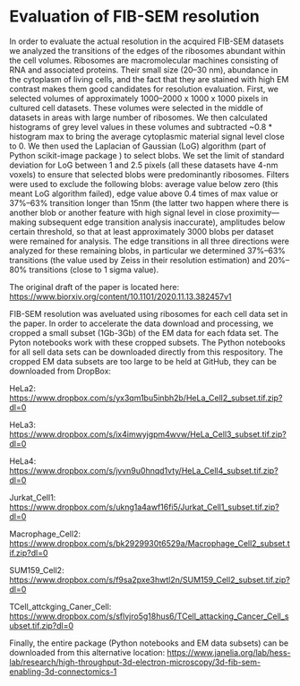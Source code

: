 # Evaluation of FIB-SEM resolution

In order to evaluate the actual resolution in the acquired FIB-SEM datasets we analyzed the transitions of the edges of the ribosomes abundant within the cell volumes. Ribosomes are macromolecular machines consisting of RNA and associated proteins. Their small size (20–30 nm), abundance in the cytoplasm of living cells, and the fact that they are stained with high EM contrast makes them good candidates for resolution evaluation.
First, we selected volumes of approximately 1000–2000 x 1000 x 1000 pixels in cultured cell datasets. These volumes were selected in the middle of datasets in areas with large number of ribosomes. We then calculated histograms of grey level values in these volumes and subtracted ~0.8 * histogram max to bring the average cytoplasmic material signal level close to 0. We then used the Laplacian of Gaussian (LoG) algorithm (part of Python scikit-image package ) to select blobs. We set the limit of standard deviation for LoG between 1 and 2.5 pixels (all these datasets have 4-nm voxels) to ensure that selected blobs were predominantly ribosomes. Filters were used to exclude the following blobs: average value below zero (this meant LoG algorithm failed), edge value above 0.4 times of max value or 37%–63% transition longer than 15nm (the latter two happen where there is another blob or another feature with high signal level in close proximity—making subsequent edge transition analysis inaccurate), amplitudes below certain threshold, so that at least approximately 3000 blobs per dataset were remained for analysis. The edge transitions in all three directions were analyzed for these remaining blobs, in particular we determined 37%–63% transitions (the value used by Zeiss in their resolution estimation) and 20%–80% transitions (close to 1 sigma value).

The original draft of the paper is located here:
https://www.biorxiv.org/content/10.1101/2020.11.13.382457v1

FIB-SEM resolution was aveluated using ribosomes for each cell data set in the paper. In order to accelerate the data download and processing, we cropped a small subset (1Gb-3Gb) of the EM data for each fdata set. The Pyton notebooks work with these cropped subsets.
The Python notebooks for all sell data sets can be downloaded directly from this respository.
The cropped EM data subsets are too large to be held at GitHub, they can be downloaded from DropBox:

HeLa2: https://www.dropbox.com/s/yx3qm1bu5inbh2b/HeLa_Cell2_subset.tif.zip?dl=0

HeLa3: https://www.dropbox.com/s/ix4imwyjgpm4wvw/HeLa_Cell3_subset.tif.zip?dl=0

HeLa4: https://www.dropbox.com/s/jvvn9u0hnqd1vty/HeLa_Cell4_subset.tif.zip?dl=0

Jurkat_Cell1: https://www.dropbox.com/s/ukng1a4awf16fi5/Jurkat_Cell1_subset.tif.zip?dl=0

Macrophage_Cell2: https://www.dropbox.com/s/bk2929930t6529a/Macrophage_Cell2_subset.tif.zip?dl=0

SUM159_Cell2: https://www.dropbox.com/s/f9sa2pxe3hwtl2n/SUM159_Cell2_subset.tif.zip?dl=0

TCell_attckging_Caner_Cell:  https://www.dropbox.com/s/sflvjro5g18hus6/TCell_attacking_Cancer_Cell_subset.tif.zip?dl=0

Finally, the entire package (Python notebooks and EM data subsets) can be downloaded from this alternative location:
https://www.janelia.org/lab/hess-lab/research/high-throughput-3d-electron-microscopy/3d-fib-sem-enabling-3d-connectomics-1
